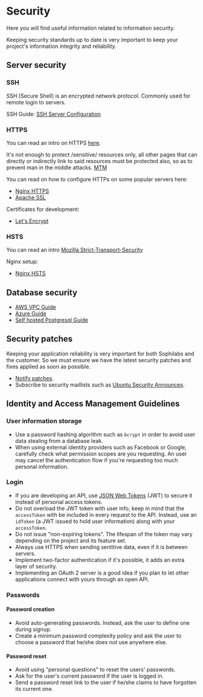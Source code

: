 # Security

Here you will find useful information related to information security.

Keeping security standards up to date is very important to keep your
project's information integrity and reliability.

## Server security

### SSH

SSH (Secure Shell) is an encrypted network protocol.
Commonly used for remote login to servers.

SSH Guide: [SSH Server
Configuration](https://wiki.archlinux.org/index.php/Secure_Shell#Configuration_2)

### HTTPS

You can read an intro on HTTPS
[here](https://en.wikipedia.org/wiki/HTTPS).

It's not enough to protect /sensitive/ resources only, all other pages
that can directly or indirectly link to said resources must be protected
also, so as to prevent man in the middle attacks.
[MTM](https://en.wikipedia.org/wiki/Man-in-the-middle_attack)

You can read on how to configure HTTPs on some popular servers here:

- [Nginx HTTPS](https://nginx.org/en/docs/http/configuring_https_servers.html)
- [Apache SSL](https://httpd.apache.org/docs/2.4/ssl/ssl_howto.html)

Certificates for development:

- [Let's Encrypt](https://letsencrypt.org/)

### HSTS

You can read an intro [Mozilla Strict-Transport-Security][msts]

Nginx setup:

- [Nginx HSTS](https://www.nginx.com/blog/http-strict-transport-security-hsts-and-nginx/)

## Database security

- [AWS VPC Guide][apg]
- [Azure Guide](./#)
- [Self hosted Postgresql Guide](./#)

[apg]: http://docs.aws.amazon.com/AmazonRDS/latest/UserGuide/CHAP_Tutorials.WebServerDB.CreateVPC.html

## Security patches

Keeping your application reliability is very important for both
Sophilabs and the customer. So we must ensure we have the latest
security patches and fixes applied as soon as possible.

- [Notify patches](https://packages.debian.org/search?keywords=apticron).
- Subscribe to security maillists such as [Ubuntu Security Announces](https://lists.ubuntu.com/mailman/listinfo/ubuntu-security-announce).

## Identity and Access Management Guidelines

### User information storage

- Use a password hashing algorithm such as `bcrypt` in order to
  avoid user data stealing from a database leak.
- When using external identity providers such as Facebook or Google,
  carefully check what permission scopes are you requesting. An user
  may cancel the authentication flow if you're requesting too much personal information.

### Login

- If you are developing an API, use [JSON Web Tokens][jwt] (JWT) to secure it
  instead of personal access tokens.
- Do not overload the JWT token with user info, keep in mind that the
  `accessToken` with be included in every request to the API.
  Instead, use an `idToken` (a JWT issued to hold user information) along with your `accessToken`.
- Do not issue "non-expiring tokens". The lifespan of the token may
  vary depending on the project and its feature set.
- Always use HTTPS when sending sentitive data, even if it is
  between servers.
- Implement two-factor authentication if it's possible, it adds an
  extra layer of security.
- Implementing an OAuth 2 server is a good idea if you plan to let
  other applications connect with yours through an open API.

### Passwords

#### Password creation

- Avoid auto-generating passwords. Instead, ask the user to define one
  during signup.
- Create a minimum password complexity policy and ask the user to choose
  a password that he/she does not use anywhere else.

#### Password reset

- Avoid using "personal questions" to reset the users' passwords.
- Ask for the user's current password if the user is logged in.
- Send a password reset link to the user if he/she claims to have
  forgotten its current one.

[jwt]: (https://jwt.io/)
[msts]: https://developer.mozilla.org/en-US/docs/Web/HTTP/Headers/Strict-Transport-Security